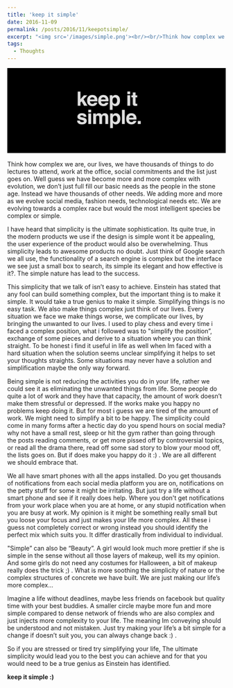 ```yaml
---
title: 'keep it simple'
date: 2016-11-09
permalink: /posts/2016/11/keepotsimple/
excerpt: "<img src='/images/simple.png'><br/><br/>Think how complex we are, our lives, we have thousands of things to do lectures to attend, work at the office, social commitments and the list just goes on. Well guess we have become more and more complex with evolution, we don’t just full fill our basic needs as the people in the stone age. Instead we have thousands of other needs. We adding more and more as we evolve social media, fashion needs, technological needs etc. We are evolving towards a complex race but would the most intelligent species be complex or simple."
tags:
  - Thoughts
---
```

![Image](/images/simple.png)

Think how complex we are, our lives, we have thousands of things to do lectures to attend, work at the office, social commitments and the list just goes on. Well guess we have become more and more complex with evolution, we don’t just full fill our basic needs as the people in the stone age. Instead we have thousands of other needs. We adding more and more as we evolve social media, fashion needs, technological needs etc. We are evolving towards a complex race but would the most intelligent species be complex or simple.

I have heard that simplicity is the ultimate sophistication. Its quite true, in the modern products we use if the design is simple wont it be appealing, the user experience of the product would also be overwhelming. Thus simplicity leads to awesome products no doubt. Just think of Google search we all use, the functionality of a search engine is complex but the interface we see just a small box to search, its simple its elegant and how effective is it?. The simple nature has lead to the success.

This simplicity that we talk of isn’t easy to achieve. Einstein has stated that any fool can build something complex, but the important thing is to make it simple. It would take a true genius to make it simple. Simplifying things is no easy task. We also make things complex just think of our lives. Every situation we face we make things worse, we complicate our lives, by bringing the unwanted to our lives. I used to play chess and every time i faced a complex position, what i followed was to "simplify the position”, exchange of some pieces and derive to a situation where you can think straight. To be honest i find it useful in life as well when Im faced with a hard situation when the solution seems unclear simplifying it helps to set your thoughts straights. Some situations may never have a solution and simplification maybe the only way forward.

Being simple is not reducing the activities you do in your life, rather we could see it as eliminating the unwanted things from life. Some people do quite a lot of work and they have that capacity, the amount of work doesn’t make them stressful or depressed. If the works make you happy no problems keep doing it. But for most i guess we are tired of the amount of work. We might need to simplify a bit to be happy. The simplicity could come in many forms after a hectic day do you spend hours on social media? why not have a small rest, sleep or hit the gym rather than going through the posts reading comments, or get more pissed off by controversial topics, or read all the drama there, read off some sad story to blow your mood off, the lists goes on. But if does make you happy do it :) . We are all different we should embrace that.

We all have smart phones with all the apps installed. Do you get thousands of notifications from each social media platform you are on, notifications on the petty stuff for some it might be irritating. But just try a life without a smart phone and see if it really does help. Where you don't get notifications from your work place when you are at home, or any stupid notification when you are busy at work. My opinion is it might be something really small but you loose your focus and just makes your life more complex. All these i guess not completely correct or wrong instead you should identify the perfect mix which suits you. It differ drastically from individual to individual.

"Simple” can also be “Beauty”. A girl would look much more prettier if she is simple in the sense without all those layers of makeup, well its my opinion. And some girls do not need any costumes for Halloween, a bit of makeup really does the trick ;) . What is more soothing the simplicity of nature or the complex structures of concrete we have built. We are just making our life’s more complex...

Imagine a life without deadlines, maybe less friends on facebook but quality time with your best buddies. A smaller circle maybe more fun and more simple compared to dense network of friends who are also complex and just injects more complexity to your life. The meaning Im conveying should be understood and not mistaken. Just try making your life’s a bit simple for a change if doesn’t suit you, you can always change back :) .

So if you are stressed or tired try simplifying your life, The ultimate simplicity would lead you to the best you can achieve and for that you would need to be a true genius as Einstein has identified.

**keep it simple :)**
